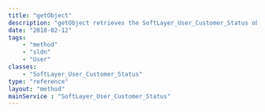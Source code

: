 ```yaml
---
title: "getObject"
description: "getObject retrieves the SoftLayer_User_Customer_Status object whose ID number corresponds to the ID number of the init parameter passed to the SoftLayer_User_Customer_Status service. "
date: "2018-02-12"
tags:
    - "method"
    - "sldn"
    - "User"
classes:
    - "SoftLayer_User_Customer_Status"
type: "reference"
layout: "method"
mainService : "SoftLayer_User_Customer_Status"
---
```

